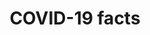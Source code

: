 ---
banner:
  content: 'You can set this component to ''display: true'' to show a banner at the
    top of the page.'
  display: false
  heading: This is a place to place urgent information
layout: category
name: covid-19-facts
owner: CDC
questions:
- what-is-a-novel-coronavirus
- why-is-the-disease-called-covid-19
- flu-covid-same-time
- covid-19-guidance-in-multiple-languages
- what-does-the-mortality-rate-mean
- why-are-the-death-counts-different-from-provisional-counts
- why-do-some-numbers-differ-from-the-cdc-numbers
- why-might-someone-create-stigma
- how-can-people-help-stop-stigma-related-to-covid-19
- fema-and-acquisition-of-ppe
- how-do-i-prepare-for-hurricane-season-during-covid19
- if-i-need-to-evacuate-my-home-during-the-covid19-pandemic
- avoid-contact-tracing-scam
- donations-to-charities
- how-can-i-find-out-about-frauds-and-scams
- is-there-a-national-lockdown
redirect_from:
- /basics/
title: COVID-19 facts
---